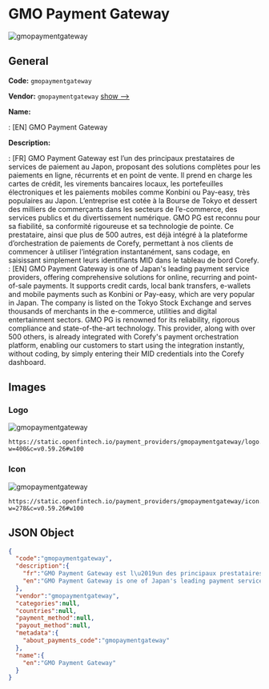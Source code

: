 
# GMO Payment Gateway 
![gmopaymentgateway](https://static.openfintech.io/payment_providers/gmopaymentgateway/logo.png?w=400&c=v0.59.26#w100)  

## General 
 
**Code:** `gmopaymentgateway` 
 
**Vendor:** `gmopaymentgateway` [show -->](/vendors/gmopaymentgateway/) 
 
**Name:** 
 
:	[EN] GMO Payment Gateway 
 
**Description:** 
 
: [FR] GMO Payment Gateway est l’un des principaux prestataires de services de paiement au Japon, proposant des solutions complètes pour les paiements en ligne, récurrents et en point de vente. Il prend en charge les cartes de crédit, les virements bancaires locaux, les portefeuilles électroniques et les paiements mobiles comme Konbini ou Pay-easy, très populaires au Japon. L’entreprise est cotée à la Bourse de Tokyo et dessert des milliers de commerçants dans les secteurs de l’e-commerce, des services publics et du divertissement numérique. GMO PG est reconnu pour sa fiabilité, sa conformité rigoureuse et sa technologie de pointe. Ce prestataire, ainsi que plus de 500 autres, est déjà intégré à la plateforme d’orchestration de paiements de Corefy, permettant à nos clients de commencer à utiliser l’intégration instantanément, sans codage, en saisissant simplement leurs identifiants MID dans le tableau de bord Corefy. 
: [EN] GMO Payment Gateway is one of Japan's leading payment service providers, offering comprehensive solutions for online, recurring and point-of-sale payments. It supports credit cards, local bank transfers, e-wallets and mobile payments such as Konbini or Pay-easy, which are very popular in Japan. The company is listed on the Tokyo Stock Exchange and serves thousands of merchants in the e-commerce, utilities and digital entertainment sectors. GMO PG is renowned for its reliability, rigorous compliance and state-of-the-art technology. This provider, along with over 500 others, is already integrated with Corefy's payment orchestration platform, enabling our customers to start using the integration instantly, without coding, by simply entering their MID credentials into the Corefy dashboard. 
 

## Images 

### Logo 
 
![gmopaymentgateway](https://static.openfintech.io/payment_providers/gmopaymentgateway/logo.png?w=400&c=v0.59.26#w100)  

```
https://static.openfintech.io/payment_providers/gmopaymentgateway/logo.png?w=400&c=v0.59.26#w100
```  

### Icon 
 
![gmopaymentgateway](https://static.openfintech.io/payment_providers/gmopaymentgateway/icon.png?w=278&c=v0.59.26#w100)  

```
https://static.openfintech.io/payment_providers/gmopaymentgateway/icon.png?w=278&c=v0.59.26#w100
```  

## JSON Object 

```json
{
  "code":"gmopaymentgateway",
  "description":{
    "fr":"GMO Payment Gateway est l\u2019un des principaux prestataires de services de paiement au Japon, proposant des solutions compl\u00e8tes pour les paiements en ligne, r\u00e9currents et en point de vente. Il prend en charge les cartes de cr\u00e9dit, les virements bancaires locaux, les portefeuilles \u00e9lectroniques et les paiements mobiles comme Konbini ou Pay-easy, tr\u00e8s populaires au Japon. L\u2019entreprise est cot\u00e9e \u00e0 la Bourse de Tokyo et dessert des milliers de commer\u00e7ants dans les secteurs de l\u2019e-commerce, des services publics et du divertissement num\u00e9rique. GMO PG est reconnu pour sa fiabilit\u00e9, sa conformit\u00e9 rigoureuse et sa technologie de pointe. Ce prestataire, ainsi que plus de 500 autres, est d\u00e9j\u00e0 int\u00e9gr\u00e9 \u00e0 la plateforme d\u2019orchestration de paiements de Corefy, permettant \u00e0 nos clients de commencer \u00e0 utiliser l\u2019int\u00e9gration instantan\u00e9ment, sans codage, en saisissant simplement leurs identifiants MID dans le tableau de bord Corefy.",
    "en":"GMO Payment Gateway is one of Japan's leading payment service providers, offering comprehensive solutions for online, recurring and point-of-sale payments. It supports credit cards, local bank transfers, e-wallets and mobile payments such as Konbini or Pay-easy, which are very popular in Japan. The company is listed on the Tokyo Stock Exchange and serves thousands of merchants in the e-commerce, utilities and digital entertainment sectors. GMO PG is renowned for its reliability, rigorous compliance and state-of-the-art technology. This provider, along with over 500 others, is already integrated with Corefy's payment orchestration platform, enabling our customers to start using the integration instantly, without coding, by simply entering their MID credentials into the Corefy dashboard."
  },
  "vendor":"gmopaymentgateway",
  "categories":null,
  "countries":null,
  "payment_method":null,
  "payout_method":null,
  "metadata":{
    "about_payments_code":"gmopaymentgateway"
  },
  "name":{
    "en":"GMO Payment Gateway"
  }
}
```  
